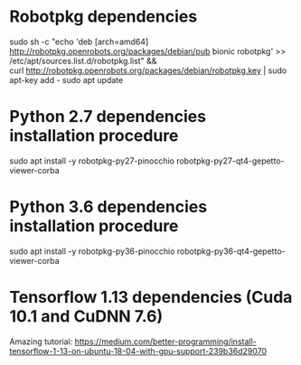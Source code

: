 # Robotpkg dependencies
sudo sh -c "echo 'deb [arch=amd64] http://robotpkg.openrobots.org/packages/debian/pub bionic robotpkg' >> /etc/apt/sources.list.d/robotpkg.list" && \
curl http://robotpkg.openrobots.org/packages/debian/robotpkg.key | sudo apt-key add -
sudo apt update

# Python 2.7 dependencies installation procedure
sudo apt install -y robotpkg-py27-pinocchio robotpkg-py27-qt4-gepetto-viewer-corba

# Python 3.6 dependencies installation procedure
sudo apt install -y robotpkg-py36-pinocchio robotpkg-py36-qt4-gepetto-viewer-corba

# Tensorflow 1.13 dependencies (Cuda 10.1 and CuDNN 7.6)
Amazing tutorial: https://medium.com/better-programming/install-tensorflow-1-13-on-ubuntu-18-04-with-gpu-support-239b36d29070
